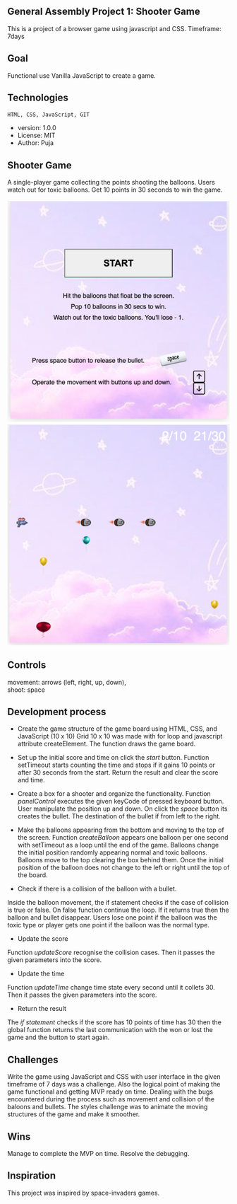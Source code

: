 ## General Assembly Project 1: Shooter Game
This is a project of a browser game using javascript and CSS.
Timeframe: 7days
## Goal
Functional use Vanilla JavaScript to create a game.

 

## Technologies
```
HTML, CSS, JavaScript, GIT
```
- version: 1.0.0
- License: MIT
- Author: Puja
 
## Shooter Game
A single-player game collecting the points shooting the balloons. Users watch out for toxic balloons.
Get 10 points in 30 seconds to win the game.

<img src='./styles/index.png' />

<img src='./styles/inner1.png' />

## Controls
movement: arrows (left, right, up, down),\
shoot: space
## Development process
* Create the game structure of the game board using HTML, CSS, and JavaScript (10 x 10)
Grid 10 x 10 was made with for loop and javascript attribute createElement. The function draws the game board.
* Set up the initial score and time on click the <i>start</i> button.
Function setTimeout starts counting the time and stops if it gains 10 points or after 30 seconds from the start. Return the result and clear the score and time.
* Create a box for a shooter and organize the functionality.
Function <i>panelControl</i> executes the given keyCode of pressed keyboard button. User manipulate the position up and down. On click the <i>space</i> button its creates the bullet. The destination of the bullet if from left to the right.
* Make the balloons appearing from the bottom and moving to the top of the screen.
Function <i>createBalloon</i> appears one balloon per one second with setTimeout as a loop until the end of the game. Balloons change the initial position randomly appearing normal and toxic balloons. Balloons move to the top clearing the box behind them. Once the initial position of the balloon does not change to the left or right until the top of the board.
 
* Check if there is a collision of the balloon with a bullet.
 
Inside the balloon movement, the if statement checks if the case of collision is true or false. On false function continue the loop. If it returns true then the balloon and bullet disappear. Users lose one point if the balloon was the toxic type or player gets one point if the balloon was the normal type.
 
* Update the score
 
Function <i>updateScore</i> recognise the collision cases. Then it passes the given parameters into the score.
 
* Update the time
 
Function <i>updateTime</i> change time state every second until it collets 30. Then it passes the given parameters into the score.
 
* Return the result
 
The <i>if statement</i> checks if the score has 10 points of time has 30 then the global function returns the last communication with the won or lost the game and the button to start again.
 

## Challenges
Write the game using JavaScript and CSS with user interface in the given timeframe of 7 days was a challenge. Also the logical point of making the game functional and getting MVP ready on time. Dealing with the bugs encountered during the process such as movement and collision of the baloons and bullets. The styles challenge was to animate the moving structures of the game and make it smoother.

## Wins
Manage to complete the MVP on time.
Resolve the debugging.

## Inspiration
This project was inspired by space-invaders games.